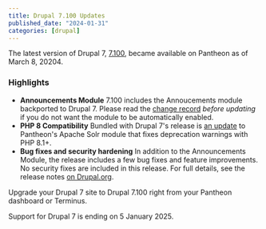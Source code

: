 ```yaml
---
title: Drupal 7.100 Updates
published_date: "2024-01-31"
categories: [drupal]
---
```


The latest version of Drupal 7, [7.100](https://www.drupal.org/project/drupal/releases/7.100), became available on Pantheon as of March 8, 20204.

<h3>Highlights</h3>

* **Announcements Module** 7.100 includes the Annoucements module backported to Drupal 7. Please read the [change record](https://www.drupal.org/node/3424912) _before updating_ if you do not want the module to be automatically enabled.
* **PHP 8 Compatibility** Bundled with Drupal 7's release is [an update](https://github.com/pantheon-systems/drops-7/pull/201) to Pantheon's Apache Solr module that fixes deprecation warnings with PHP 8.1+.
* **Bug fixes and security hardening** In addition to the Announcements Module, the release includes a few bug fixes and feature improvements. No security fixes are included in this release. For full details, see the release notes [on Drupal.org](https://www.drupal.org/project/drupal/releases/7.100).


Upgrade your Drupal 7 site to Drupal 7.100 right from your Pantheon dashboard or Terminus.

Support for Drupal 7 is ending on 5 January 2025.